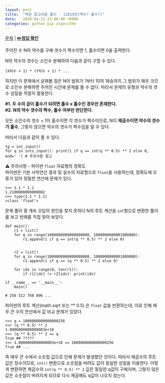 ```yaml
---
layout: post
title:  "백준 알고리즘 풀이 - 11815번(짝수? 홀수?)"
date:   2020-04-11 23:00:00 +0900
categories: python pip algorithm
---
```


[문제](https://www.acmicpc.net/problem/11815) |
**[✏️정답 확인](https://github.com/live2skull/TheLordOfAlgorithm/blob/master/problems_boj/%EA%B8%B0%ED%83%80/11815.py)**

주어진 수 N의 약수를 구해 갯수가 짝수이면 1, 홀수이면 0을 출력한다.

N의 약수의 갯수는 소인수 분해하여 다음과 같이 구할 수 있다.
```
(X차수 + 1) * (Y차수 + 1) * ...
```

하지만 이 문제에서 살펴볼 점은 N의 범위가 1부터 10의 18승까지 그 범위가 매우 크므로 소인수 분해하면 주어진 시간에 문제를 풀 수 없다. 따라서 문제의 유형과 약수의 갯수 성질을 적절히 활용한다.

**\#1. 두 수의 곱이 홀수가 되려면 홀수 x 홀수인 경우만 존재한다.**  
**\#2. N의 약수 갯수의 짝수, 홀수 여부만 판단한다.**

모든 소인수의 갯수 + 1이 홀수이면 각 갯수가 짝수이므로, N이 **제곱수이면 약수의 갯수가 홀수**, 그렇지 않으면 약수의 갯수가 짝수임을 알 수 있다.

따라서 다음과 같이 풀 수 있다.
```
tg = int_input()
for q in ints_input(): print(1 if q == int(q ** 0.5) ** 2 else 0, end=' ') # 주의사항 참고
```

⚠️ 주의사항 - 파이썬 `float` 자료형의 정확도  
파이썬은 기본 사칙연산 결과 및 실수의 자료형으로 `float`을 사용하는데, 정확도에 오류가 있어 정밀한 연산에 문제가 있다.
```
>>> 1.1 * 1.1
1.2100000000000002
>>> type(1.1 * 1.1)
<class 'float'>
```

문제 풀이 중 계속 오답의 원인을 찾지 못하다 N의 루트 계산을 `int`형으로 변환한 풀이를 보고 반례를 직접 찾아 보았다.
```
def main():
    r1 = list()
    for q in range(1000000000000000000, 1000000000001000000):
        r1.append(1 if q == int(q ** 0.5) ** 2 else 0)


    r2 = list()
    for q in range(1000000000000000000, 1000000000001000000):
        r2.append(1 if q == (q ** 0.5) ** 2 else 0)

    for idx in range(0, len(r1)):
        if r1[idx] != r2[idx]: print(idx)

if __name__ == '__main__':
    main()

# 256 512 768 896 ...
```

파이썬의 루트 계산(math.sqrt 또는 ** 0.5) 은 `float` 값을 반환하는데, 이로 인해 매우 큰 수의 연산에서 값 비교 문제가 있었다.
```
>>> q = 1000000000000000256
>>> (q ** 0.5) ** 2
1.0000000000000003e+18
>>> (q ** 0.5) ** 2 == q
True ## ?????
>>> 1.0000000000000003e+18 == 1000000000000000256
True ## ...
```

즉 매우 큰 수에서 소숫점 값으로 인해 문제가 발생했던 것이다. 따라서 제곱수의 루트 값은 정수이므로, `int()` 변환으로 소숫점을 버려도 값이 동일한 성질을 이용한다. 이렇게 변환하면 제곱수의 `int(q ** 0.5) ** 2` 깂은 동일한 q값이 구해지며, 그렇지 않은 값은 소숫점이 버려지게 되므로 다시 제곱해도 q값이 나오지 않는다.
